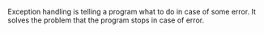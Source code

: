 Exception handling is telling a program what to do in case of some error.
It solves the problem that the program stops in case of error.